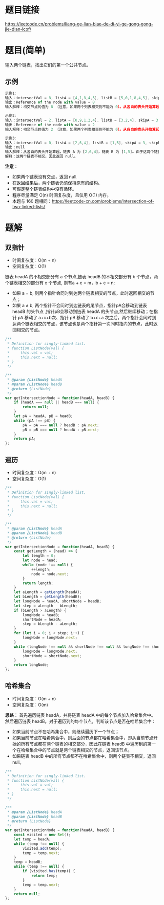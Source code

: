 # 题目链接

https://leetcode.cn/problems/liang-ge-lian-biao-de-di-yi-ge-gong-gong-jie-dian-lcof/

# 题目(简单)

输入两个链表，找出它们的第一个公共节点。

## 示例

```js
示例1: 
输入：intersectVal = 8, listA = [4,1,8,4,5], listB = [5,0,1,8,4,5], skipA = 2, skipB = 3
输出：Reference of the node with value = 8
输入解释：相交节点的值为 8 （注意，如果两个列表相交则不能为 0）。从各自的表头开始算起，链表 A 为 [4,1,8,4,5]，链表 B 为 [5,0,1,8,4,5]。在 A 中，相交节点前有 2 个节点；在 B 中，相交节点前有 3 个节点。

示例2:
输入：intersectVal = 2, listA = [0,9,1,2,4], listB = [3,2,4], skipA = 3, skipB = 1
输出：Reference of the node with value = 2
输入解释：相交节点的值为 2 （注意，如果两个列表相交则不能为 0）。从各自的表头开始算起，链表 A 为 [0,9,1,2,4]，链表 B 为 [3,2,4]。在 A 中，相交节点前有 3 个节点；在 B 中，相交节点前有 1 个节点。

示例3:
输入：intersectVal = 0, listA = [2,6,4], listB = [1,5], skipA = 3, skipB = 2
输出：null
输入解释：从各自的表头开始算起，链表 A 为 [2,6,4]，链表 B 为 [1,5]。由于这两个链表不相交，所以 intersectVal 必须为 0，而 skipA 和 skipB 可以是任意值。
解释：这两个链表不相交，因此返回 null。
```

**注意：**  

- 如果两个链表没有交点，返回 null.
- 在返回结果后，两个链表仍须保持原有的结构。
- 可假定整个链表结构中没有循环。
- 程序尽量满足 O(n) 时间复杂度，且仅用 O(1) 内存。
- 本题与 160 题相同：https://leetcode-cn.com/problems/intersection-of-two-linked-lists/

# 题解

## 双指针

- 时间复杂度：O(m + n)
- 空间复杂度：O(1)

链表 headA 的不相交部分有 a 个节点,链表 headB 的不相交部分有 b 个节点，两个链表相交的部分有 c 个节点, 则有a + c = m，b + c = n;

- 如果 a = b, 则两个指针会同时到达两个链表相交的节点，此时返回相交的节点；
- 如果 a ≠ b, 两个指针不会同时到达链表的尾节点，指针pA会移动到链表 headB 的头节点 ,指针pB会移动到链表 headA 的头节点,然后继续移动；在指针 pA 移动了 a+c+b次、指针 pB 移动了 b+c+a 次之后，两个指针会同时到达两个链表相交的节点，该节点也是两个指针第一次同时指向的节点，此时返回相交的节点。

``` js
/**
 * Definition for singly-linked list.
 * function ListNode(val) {
 *     this.val = val;
 *     this.next = null;
 * }
 */

/**
 * @param {ListNode} headA
 * @param {ListNode} headB
 * @return {ListNode}
 */
var getIntersectionNode = function(headA, headB) {
    if (headA === null || headB === null) {
        return null;
    }
    let pA = headA, pB = headB;
    while (pA !== pB) {
        pA = pA === null ? headB : pA.next;
        pB = pB === null ? headA : pB.next;
    }
    return pA;
};
```

## 遍历

- 时间复杂度：O(m + n)
- 空间复杂度：O(1)

```js
/**
 * Definition for singly-linked list.
 * function ListNode(val) {
 *     this.val = val;
 *     this.next = null;
 * }
 */

/**
 * @param {ListNode} headA
 * @param {ListNode} headB
 * @return {ListNode}
 */
var getIntersectionNode = function(headA, headB) {
    const getLength = (head) => {
        let length = 0;
        let node = head;
        while (node !== null) {
            ++length;
            node = node.next;
        }
        return length;
    }
    let aLength = getLength(headA);
    let bLength = getLength(headB);
    let longNode = headA, shortNode = headB;
    let step = aLength - bLength;
    if (bLength > aLength) {
        longNode = headB;
        shortNode = headA;
        step = bLength - aLength;
    }
    for (let i = 0; i < step; i++) {
        longNode = longNode.next;
    }
    while (longNode !== null && shortNode !== null && longNode !== shortNode) {
        longNode = longNode.next;
        shortNode = shortNode.next;
    }
    return longNode;
};
```

## 哈希集合

- 时间复杂度：O(m + n)
- 空间复杂度：O(m)
  
**思路：**
首先遍历链表 headA，并将链表 headA 中的每个节点加入哈希集合中。然后遍历链表 headB，对于遍历到的每个节点，判断该节点是否在哈希集合中：

- 如果当前节点不在哈希集合中，则继续遍历下一个节点；
- 如果当前节点在哈希集合中，则后面的节点都在哈希集合中，即从当前节点开始的所有节点都在两个链表的相交部分，因此在链表 headB 中遍历到的第一个在哈希集合中的节点就是两个链表相交的节点，返回该节点。
- 如果链表 headB 中的所有节点都不在哈希集合中，则两个链表不相交，返回 null。

```js
/**
 * Definition for singly-linked list.
 * function ListNode(val) {
 *     this.val = val;
 *     this.next = null;
 * }
 */

/**
 * @param {ListNode} headA
 * @param {ListNode} headB
 * @return {ListNode}
 */
var getIntersectionNode = function(headA, headB) {
    const visited = new Set();
    let temp = headA;
    while (temp !== null) {
        visited.add(temp);
        temp = temp.next;
    }
    temp = headB;
    while (temp !== null) {
        if (visited.has(temp)) {
            return temp;
        }
        temp = temp.next;
    }
    return null;
};
```
